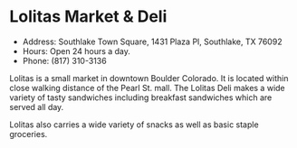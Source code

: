 # Lolitas Market & Deli

* Address: Southlake Town Square, 1431 Plaza Pl, Southlake, TX 76092
* Hours: Open 24 hours a day.
* Phone: (817) 310-3136

Lolitas is a small market in downtown Boulder Colorado.  It is located within
close walking distance of the Pearl St. mall.  The Lolitas Deli makes a wide
variety of tasty sandwiches including breakfast sandwiches which are served all
day.

Lolitas also carries a wide variety of snacks as well as basic staple
groceries.

